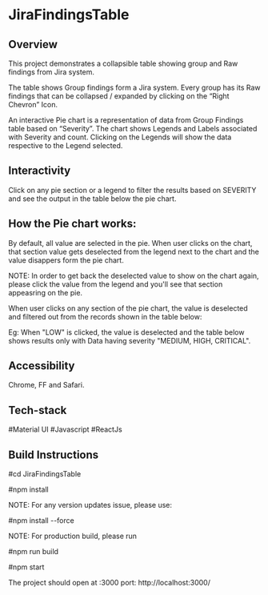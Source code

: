 # JiraFindingsTable

## Overview

This project demonstrates a collapsible table showing group and Raw findings from Jira system.

The table shows Group findings form a Jira system. Every group has its Raw findings that can be collapsed / expanded by clicking on the “Right Chevron” Icon.

An interactive Pie chart is a representation of data from Group Findings table based on “Severity”. The chart shows Legends and Labels associated with Severity and count. Clicking on the Legends will show the data respective to the Legend selected.

## Interactivity
Click on any pie section or a legend to filter the results based on SEVERITY and see the output in the table below the pie chart.

## How the Pie chart works:

By default, all value are selected in the pie. When user clicks on the chart, that section value gets deselected from the legend next to the chart and the value disappers form the pie chart.

NOTE: In order to get back the deselected value to show on the chart again, please click the value from the legend and you'll see that section appeasring on the pie.

When user clicks on any section of the pie chart, the value is deselected and filtered out from the records shown in the table below:

Eg: When "LOW" is clicked, the value is deselected and the table below shows results only with Data having severity "MEDIUM, HIGH, CRITICAL".


## Accessibility 

Chrome, FF and Safari.

## Tech-stack

#Material UI #Javascript #ReactJs


## Build Instructions


#cd JiraFindingsTable

#npm install

NOTE: For any version updates issue, please use:

#npm install --force

NOTE: For production build, please run

#npm run build

#npm start

The project should open at :3000 port: http://localhost:3000/ 




